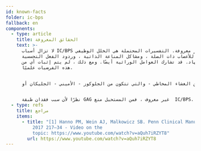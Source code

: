 ```yaml
---
id: known-facts
folder: ic-bps
fallback: en
components:
  - type: article
    title: الحقائق المعروفة
    text: >-
      لا تزال أسباب IC/BPS غير معروفة. التفسيرات المحتملة هي الخلل الوظيفي
      للأعصاب ذات الصلة ، ومشاكل المناعة الذاتية ، وردود الفعل التحسسية ،
      والإجهاد. قد تشارك العوامل الوراثية أيضًا. ومع ذلك ، لم يتم إثبات أي من
      هذه الفرضيات علميًا.


      من ناحية أخرى ، تم وصف الحالة نفسها بشكل جيد.[1] تحدث الأعراض بسبب الحالة غير الملائمة للغشاء المخاطي للمثانة والجزء العلوي من الإحليل. تمنع الطبقة المخاطية السطحية الصحية من الغشاء المخاطي - والتي تتكون من الجلوكوز - الأميني - الجليكان أو GAG - الأملاح والأحماض ومنتجات التمثيل الغذائي الأخرى (الموجودة في البول بشكل طبيعي) من الدخول إلى الطبقات العميقة لجدار المثانة ، وتهيج الجزء الفرعي مستقبلات الآلام المخاطية. في IC/BPS ، تتلف طبقة GAG هذه وتمكن المركبات الموصوفة أعلاه من الوصول إلى المستقبلات. ينتج عن هذا التهاب - حيث لا توجد بكتيريا - والذي يمكن أن ينتشر إلى الطبقات العميقة من جدار المثانة أيضًا ، ويؤدي إلى زيادة كمية الخلايا البدينة. تنتج هذه الخلايا الهيستامين ، مما يزيد من الألم. يزيد التهيج المستمر من عدد مستقبلات الألم ، مما يجعل الأعراض أسوأ. إذا استمر الالتهاب لسنوات ، تتراكم عناصر أخرى من الأنسجة الضامة في الأنسجة المتوذمة ، مما يجعل جدار المثانة يفقد خصائصه المرنة. في نهاية هذه العملية ، يمكن أن تتطور المثانة في المرحلة النهائية (مثانة صلبة ذات سعة منخفضة جدًا) ، وهي حالة لا رجعة فيها. يضغط جدار المثانة السميك والصلب ببطء على الحالب ، ونتيجة لذلك قد يظهر الفشل الكلوي.


      نظرًا لأن سبب فقدان طبقة GAG غير معروف ، فمن المستحيل منع  IC/BPS. علاوة على ذلك ، لا يوجد علاج متاح يعالج الحالة إلى الأبد. يمكن أن يوقف التشخيص المبكر والعلاج المناسب تقدم IC/B
  - type: refs
    title: مراجع
    items:
      - title: "[1] Hanno PM, Wein AJ, Malkowicz SB. Penn Clinical Manual of Urology
          2017 217–34 - Video on the
          topic: https://www.youtube.com/watch?v=aQuh7iRZYT8"
        url: https://www.youtube.com/watch?v=aQuh7iRZYT8
---
```

